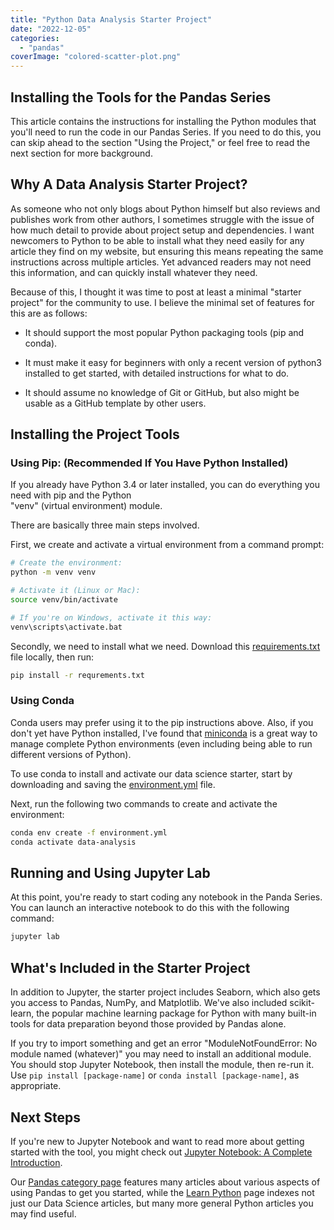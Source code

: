 ```yaml
---
title: "Python Data Analysis Starter Project"
date: "2022-12-05"
categories: 
  - "pandas"
coverImage: "colored-scatter-plot.png"
---
```


## Installing the Tools for the Pandas Series

This article contains the instructions for installing the Python modules that you'll need to run the code in our Pandas Series. If you need to do this, you can skip ahead to the section "Using the Project," or feel free to read the next section for more background.

## Why A Data Analysis Starter Project?

As someone who not only blogs about Python himself but also reviews and publishes work from other authors, I sometimes struggle with the issue of how much detail to provide about project setup and dependencies. I want newcomers to Python to be able to install what they need easily for any article they find on my website, but ensuring this means repeating the same instructions across multiple articles. Yet advanced readers may not need this information, and can quickly install whatever they need.

Because of this, I thought it was time to post at least a minimal "starter project" for the community to use. I believe the minimal set of features for this are as follows:

- It should support the most popular Python packaging tools (pip and conda).

- It must make it easy for beginners with only a recent version of python3 installed to get started, with detailed instructions for what to do.

- It should assume no knowledge of Git or GitHub, but also might be usable as a GitHub template by other users.

## Installing the Project Tools

### Using Pip: (Recommended If You Have Python Installed)

If you already have Python 3.4 or later installed, you can do everything you need with pip and the Python  
"venv" (virtual environment) module.

There are basically three main steps involved.

First, we create and activate a virtual environment from a command prompt:

```bash
# Create the environment:
python -m venv venv

# Activate it (Linux or Mac):
source venv/bin/activate

# If you're on Windows, activate it this way:
venv\scripts\activate.bat
```

Secondly, we need to install what we need. Download this [requirements.txt](https://github.com/CodeSolid/data-analysis-starter/blob/main/requirements.txt) file locally, then run:

```bash
pip install -r requrements.txt
```

### Using Conda

Conda users may prefer using it to the pip instructions above. Also, if you don't yet have Python installed, I've found that [miniconda](https://docs.conda.io/en/latest/miniconda.html) is a great way to manage complete Python environments (even including being able to run different versions of Python).

To use conda to install and activate our data science starter, start by downloading and saving the [environment.yml](https://raw.githubusercontent.com/CodeSolid/data-analysis-starter/main/environment.yml) file.

Next, run the following two commands to create and activate the environment:

```bash
conda env create -f environment.yml
conda activate data-analysis
```

## Running and Using Jupyter Lab

At this point, you're ready to start coding any notebook in the Panda Series. You can launch an interactive notebook to do this with the following command:

```bash
jupyter lab
```

## What's Included in the Starter Project

In addition to Jupyter, the starter project includes Seaborn, which also gets you access to Pandas, NumPy, and Matplotlib. We've also included scikit-learn, the popular machine learning package for Python with many built-in tools for data preparation beyond those provided by Pandas alone.

If you try to import something and get an error "ModuleNotFoundError: No module named (whatever)" you may need to install an additional module. You should stop Jupyter Notebook, then install the module, then re-run it. Use `pip install [package-name]` or `conda install [package-name]`, as appropriate.

## Next Steps

If you're new to Jupyter Notebook and want to read more about getting started with the tool, you might check out [Jupyter Notebook: A Complete Introduction](https://codesolid.com/jupyter-notebook-a-complete-introduction/).

Our [Pandas category page](https://codesolid.com/python/pandas/) features many articles about various aspects of using Pandas to get you started, while the [Learn Python](https://codesolid.com/learn-python/) page indexes not just our Data Science articles, but many more general Python articles you may find useful.
